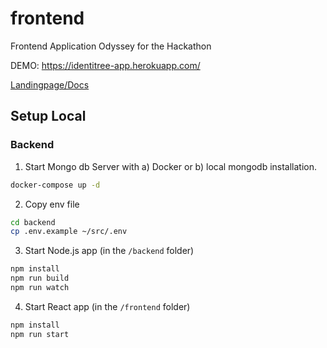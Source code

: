 # frontend
Frontend Application Odyssey for the Hackathon


DEMO: https://identitree-app.herokuapp.com/

[Landingpage/Docs](https://identitree.github.io/app/) 


## Setup Local

### Backend
1. Start Mongo db Server with a) Docker or b) local mongodb installation.

```bash
docker-compose up -d
```

2. Copy env file
```bash
cd backend
cp .env.example ~/src/.env
```

3. Start Node.js app (in the `/backend` folder)
```bash
npm install
npm run build
npm run watch
```

4. Start React app (in the `/frontend` folder)
```bash
npm install
npm run start
```




